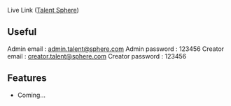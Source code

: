 
Live Link ([Talent Sphere](https://talent-sphere.web.app/))



## Useful 
Admin email : admin.talent@sphere.com
Admin password : 123456
Creator email : creator.talent@sphere.com
Creator password : 123456


##  Features

- Coming...